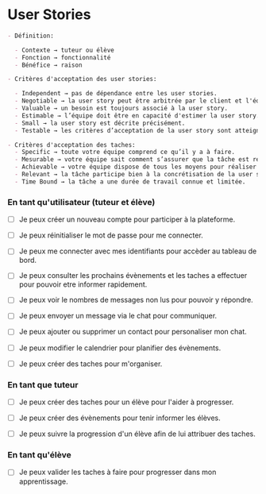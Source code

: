 # User Stories

```markdown
- Définition:

  - Contexte → tuteur ou élève
  - Fonction → fonctionnalité
  - Bénéfice → raison

- Critères d'acceptation des user stories:

  - Independent → pas de dépendance entre les user stories.
  - Negotiable → la user story peut être arbitrée par le client et l'équipe.
  - Valuable → un besoin est toujours associé à la user story.
  - Estimable → l’équipe doit être en capacité d'estimer la user story.
  - Small → la user story est décrite précisément.
  - Testable → les critères d’acceptation de la user story sont atteignables.

- Critères d'acceptation des taches:
  - Specific → toute votre équipe comprend ce qu’il y a à faire.
  - Mesurable → votre équipe sait comment s’assurer que la tâche est réalisée.
  - Achievable → votre équipe dispose de tous les moyens pour réaliser la tâche.
  - Relevant → la tâche participe bien à la concrétisation de la user story.
  - Time Bound → la tâche a une durée de travail connue et limitée.
```

### En tant qu'utilisateur (tuteur et élève)

- [ ] Je peux créer un nouveau compte pour participer à la plateforme.

- [ ] Je peux réinitialiser le mot de passe pour me connecter.

- [ ] Je peux me connecter avec mes identifiants pour accèder au tableau de bord.

- [ ] Je peux consulter les prochains évènements et les taches a effectuer pour
      pouvoir etre informer rapidement.

- [ ] Je peux voir le nombres de messages non lus pour pouvoir y répondre.

- [ ] Je peux envoyer un message via le chat pour communiquer.

- [ ] Je peux ajouter ou supprimer un contact pour personaliser mon chat.

- [ ] Je peux modifier le calendrier pour planifier des évènements.

- [ ] Je peux créer des taches pour m'organiser.

### En tant que tuteur

- [ ] Je peux créer des taches pour un élève pour l'aider à progresser.

- [ ] Je peux créer des évènements pour tenir informer les élèves.

- [ ] Je peux suivre la progression d'un élève afin de lui attribuer des taches.

### En tant qu'élève

- [ ] Je peux valider les taches à faire pour progresser dans
      mon apprentissage.
